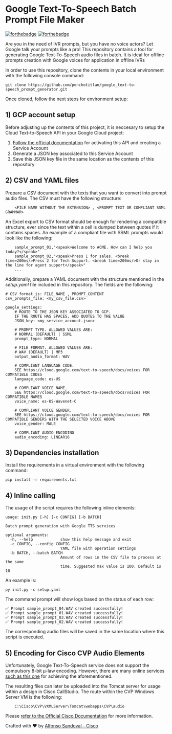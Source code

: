 # Google Text-To-Speech Batch Prompt File Maker

[![forthebadge](https://forthebadge.com/images/badges/made-with-python.svg)](https://forthebadge.com) [![forthebadge](https://forthebadge.com/images/badges/built-with-love.svg)](https://forthebadge.com)

Are you in the need of IVR prompts, but you have no voice actors? Let Google talk your prompts like a pro! This repository contains a tool for generating Google Text-To-Speech audio files in batch. It is ideal for offline prompts creation with Google voices for application in offline IVRs

In order to use this repository, clone the contents in your local environment with the following console command:
```
git clone https://github.com/ponchotitlan/google_text-to-speech_prompt_generator.git
```

Once cloned, follow the next steps for environment setup: 

## 1) GCP account setup

Before adjusting up the contents of this project, it is neccesary to setup the Cloud Text-to-Speech API in your Google Cloud project:

1. [Follow the official documentation](https://cloud.google.com/text-to-speech/docs/quickstart-protocol) for activating this API and creating a Service Account
2. Generate a JSON key associated to this Service Account
3. Save this JSON key file in the same location as the contents of this repository

## 2) CSV and YAML files

Prepare a CSV document with the texts that you want to convert into prompt audio files. The CSV must have the following structure:
```
    <FILE NAME WITHOUT THE EXTENSION> , <PROMPT TEXT OR COMPLIANT SSML GRAMMAR>
```

An Excel export to CSV format should be enough for rendering a compatible structure, ever since the text within a cell is dumped between quotes if it contains spaces.
An example of a compliant file with SSML prompts would look like the following:
```
    sample_prompt_01,"<speak>Welcome to ACME. How can I help you today?</speak>"
    sample_prompt_02,"<speak>Press 1 for sales. <break time=200ms/>Press 2 for Tech Support. <break time=200ms/>Or stay in the line for agent support</speak>"
    ...
```

Additionally, prepare a YAML document with the structure mentioned in the *setup.yaml* file included in this repository. The fields are the following:
```
# CSV format is: FILE_NAME , PROMPT_CONTENT
csv_prompts_file: <my_csv_file.csv>

google_settings:
    # ROUTE TO THE JSON KEY ASSOCIATED TO GCP. 
    IF THE ROUTE HAS SPACES, ADD QUOTES TO THE VALUE
    JSON_key: <my_service_account.json>

    # PROMPT TYPE. ALLOWED VALUES ARE:
    # NORMAL (DEFAULT) | SSML
    prompt_type: NORMAL

    # FILE FORMAT. ALLOWED VALUES ARE:
    # WAV (DEFAULT) | MP3
    output_audio_format: WAV

    # COMPLIANT LANGUAGE CODE. 
    SEE https://cloud.google.com/text-to-speech/docs/voices FOR COMPATIBLE CODES
    language_code: es-US

    # COMPLIANT VOICE NAME. 
    SEE https://cloud.google.com/text-to-speech/docs/voices FOR COMPATIBLE NAMES
    voice_name: es-US-Wavenet-C

    # COMPLIANT VOICE GENDER. 
    SEE https://cloud.google.com/text-to-speech/docs/voices FOR COMPATIBLE GENDERS WITH THE SELECTED VOICE ABOVE
    voice_gender: MALE

    # COMPLIANT AUDIO ENCODING
    audio_encoding: LINEAR16
```

## 3) Dependencies installation
Install the requirements in a virtual environment with the following command:
```
pip install -r requirements.txt
```

## 4) Inline calling
The usage of the script requires the following inline elements:
```
usage: init.py [-h] [-c CONFIG] [-b BATCH]

Batch prompt generation with Google TTS services

optional arguments:
  -h, --help            show this help message and exit
  -c CONFIG, --config CONFIG
                        YAML file with operation settings
  -b BATCH, --batch BATCH
                        Amount of rows in the CSV file to process at the same
                        time. Suggested max value is 100. Default is 10
```

An example is:
```
py init.py -c setup.yaml
```

The command prompt will show logs based on the status of each row:
```
✅ Prompt sample_prompt_04.WAV created successfully!
✅ Prompt sample_prompt_01.WAV created successfully!
✅ Prompt sample_prompt_03.WAV created successfully!
✅ Prompt sample_prompt_02.WAV created successfully!
```

The corresponding audio files will be saved in the same location where this script is executed.

## 5) Encoding for Cisco CVP Audio Elements
Unfortunately, Google Text-To-Speech service does not support the compulsory 8-bit μ-law encoding. However, there are many online services [such as this one](https://g711.org/) for achieving the aforementioned.

The resulting files can later be uploaded into the Tomcat server for usage within a design in Cisco CallStudio. The route within the CVP Windows Server VM is the following:
```
    C:\Cisco\CVP\VXMLServer\Tomcat\webapps\CVP\audio
```

Please [refer to the Official Cisco Documentation](https://www.cisco.com/c/en/us/support/docs/customer-collaboration/unified-customer-voice-portal/213253-understand-cvp-vxml-audio-path-with-tomc.html) for more information.

Crafted with :heart: by [Alfonso Sandoval - Cisco](https://linkedin.com/in/asandovalros)
